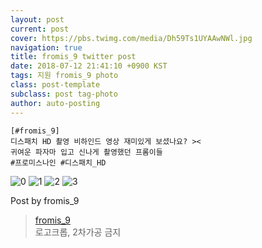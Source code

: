 ```yaml
---
layout: post
current: post
cover: https://pbs.twimg.com/media/Dh59Ts1UYAAwNWl.jpg
navigation: true
title: fromis_9 twitter post
date: 2018-07-12 21:41:10 +0900 KST
tags: 지원 fromis_9 photo
class: post-template
subclass: post tag-photo
author: auto-posting
---
```


```  
[#fromis_9]  
디스패치 HD 촬영 비하인드 영상 재미있게 보셨나요? ><  
귀여운 파자마 입고 신나게 촬영했던 프롬이들  
#프로미스나인 #디스패치_HD  

```

![0](https://pbs.twimg.com/media/Dh59L7vV4AEz-2S.jpg)
![1](https://pbs.twimg.com/media/Dh59NxWVQAA2zpd.jpg)
![2](https://pbs.twimg.com/media/Dh59RRBUYAcX9vs.jpg)
![3](https://pbs.twimg.com/media/Dh59Ts1UYAAwNWl.jpg)


Post by fromis_9

> [fromis_9](https://twitter.com/realfromis_9)  
  로고크롭, 2차가공 금지